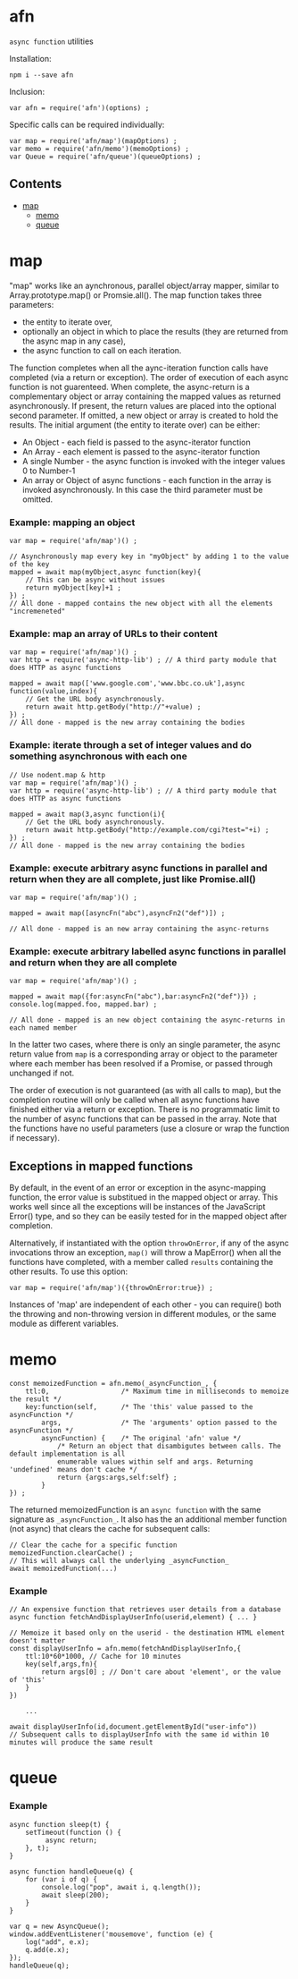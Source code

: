 # afn

`async function` utilities

Installation:

	npm i --save afn

Inclusion:

	var afn = require('afn')(options) ;

Specific calls can be required individually:

	var map = require('afn/map')(mapOptions) ;
	var memo = require('afn/memo')(memoOptions) ;
	var Queue = require('afn/queue')(queueOptions) ;

Contents
--------
  * [map](#map)
	* [memo](#memo)
	* [queue](#queue)

map
===

"map" works like an aynchronous, parallel object/array mapper, similar to Array.prototype.map() or Promsie.all(). The map function takes three parameters:

* the entity to iterate over,
* optionally an object in which to place the results (they are returned from the async map in any case),
* the async function to call on each iteration.

The function completes when all the aync-iteration function calls have completed (via a return or exception). The order of execution of each async function is not guarenteed. When complete, the async-return is a complementary object or array containing the mapped values as returned asynchronously. If present, the return values are placed into the optional second parameter. If omitted, a new object or array is created to hold the results. The initial argument (the entity to iterate over) can be either:

* An Object - each field is passed to the async-iterator function
* An Array - each element is passed to the async-iterator function
* A single Number - the async function is invoked with the integer values 0 to Number-1
* An array or Object of async functions - each function in the array is invoked asynchronously. In this case the third parameter must be omitted.

### Example: mapping an object

	var map = require('afn/map')() ;

	// Asynchronously map every key in "myObject" by adding 1 to the value of the key
	mapped = await map(myObject,async function(key){
		// This can be async without issues
		return myObject[key]+1 ;
	}) ;
	// All done - mapped contains the new object with all the elements "incremeneted"


### Example: map an array of URLs to their content

	var map = require('afn/map')() ;
	var http = require('async-http-lib') ; // A third party module that does HTTP as async functions

	mapped = await map(['www.google.com','www.bbc.co.uk'],async function(value,index){
		// Get the URL body asynchronously.
		return await http.getBody("http://"+value) ;
	}) ;
	// All done - mapped is the new array containing the bodies

### Example: iterate through a set of integer values and do something asynchronous with each one

	// Use nodent.map & http
	var map = require('afn/map')() ;
	var http = require('async-http-lib') ; // A third party module that does HTTP as async functions

	mapped = await map(3,async function(i){
		// Get the URL body asynchronously.
		return await http.getBody("http://example.com/cgi?test="+i) ;
	}) ;
	// All done - mapped is the new array containing the bodies

### Example: execute arbitrary async functions in parallel and return when they are all complete, just like Promise.all()

	var map = require('afn/map')() ;

	mapped = await map([asyncFn("abc"),asyncFn2("def")]) ;

	// All done - mapped is an new array containing the async-returns

### Example: execute arbitrary labelled async functions in parallel and return when they are all complete

	var map = require('afn/map')() ;

	mapped = await map({for:asyncFn("abc"),bar:asyncFn2("def")}) ;
	console.log(mapped.foo, mapped.bar) ;

	// All done - mapped is an new object containing the async-returns in each named member

In the latter two cases, where there is only an single parameter, the async return value from `map` is a corresponding array or object to the parameter where each member has been resolved if a Promise, or passed through unchanged if not.

The order of execution is not guaranteed (as with all calls to map), but the completion routine will only be called when all async functions have finished either via a return or exception. There is no programmatic limit to the number of async functions that can be passed in the array. Note that the functions have no useful parameters (use a closure or wrap the function if necessary).

Exceptions in mapped functions
------------------------------
By default, in the event of an error or exception in the async-mapping function, the error value is substitued in the mapped object or array. This works well since all the exceptions will be instances of the JavaScript Error() type, and so they can be easily tested for in the mapped object after completion.

Alternatively, if instantiated with the option `throwOnError`, if any of the async invocations throw an exception, `map()` will throw a MapError() when all the functions have completed, with a member called `results` containing the other results. To use this option:

	var map = require('afn/map')({throwOnError:true}) ;

Instances of 'map' are independent of each other - you can require() both the throwing and non-throwing version in different modules, or the same module as different variables.

memo
====

	const memoizedFunction = afn.memo(_asyncFunction_, {
		ttl:0,					/* Maximum time in milliseconds to memoize the result */
		key:function(self,		/* The 'this' value passed to the asyncFunction */
			args,				/* The 'arguments' option passed to the asyncFunction */
			asyncFunction) {	/* The original 'afn' value */
				/* Return an object that disambigutes between calls. The default implementation is all
				enumerable values within self and args. Returning 'undefined' means don't cache */
				return {args:args,self:self} ;
			}  
	}) ;


The returned memoizedFunction is an `async function` with the same signature as `_asyncFunction_`. It also has the an additional member function (not async) that clears the cache for subsequent calls:

	// Clear the cache for a specific function
	memoizedFunction.clearCache() ;
	// This will always call the underlying _asyncFunction_
	await memoizedFunction(...)


### Example

	// An expensive function that retrieves user details from a database
	async function fetchAndDisplayUserInfo(userid,element) { ... }

	// Memoize it based only on the userid - the destination HTML element doesn't matter
	const displayUserInfo = afn.memo(fetchAndDisplayUserInfo,{
		ttl:10*60*1000,	// Cache for 10 minutes
		key(self,args,fn){
			return args[0] ; // Don't care about 'element', or the value of 'this'
		}
	})

		...

	await displayUserInfo(id,document.getElementById("user-info"))
	// Subsequent calls to displayUserInfo with the same id within 10 minutes will produce the same result

queue
=====

### Example

	async function sleep(t) {
	    setTimeout(function () {
	         async return;
	    }, t);
	}

	async function handleQueue(q) {
	    for (var i of q) {
	        console.log("pop", await i, q.length());
	        await sleep(200);
	    }
	}

	var q = new AsyncQueue();
	window.addEventListener('mousemove', function (e) {
	    log("add", e.x);
	    q.add(e.x);
	});
	handleQueue(q);
